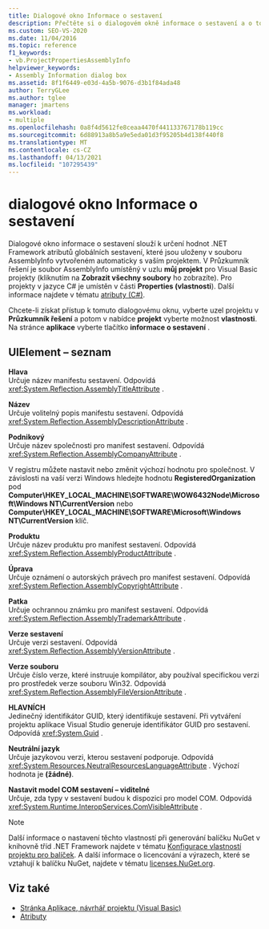 ```yaml
---
title: Dialogové okno Informace o sestavení
description: Přečtěte si o dialogovém okně informace o sestavení a o tom, jak se používá k určení hodnot .NET Framework globálních atributů sestavení.
ms.custom: SEO-VS-2020
ms.date: 11/04/2016
ms.topic: reference
f1_keywords:
- vb.ProjectPropertiesAssemblyInfo
helpviewer_keywords:
- Assembly Information dialog box
ms.assetid: 8f1f6449-e03d-4a5b-9076-d3b1f84ada48
author: TerryGLee
ms.author: tglee
manager: jmartens
ms.workload:
- multiple
ms.openlocfilehash: 0a8f4d5612fe8ceaa4470f441133767178b119cc
ms.sourcegitcommit: 6d88913a8b5a9e5eda01d3f95205b4d138f440f8
ms.translationtype: MT
ms.contentlocale: cs-CZ
ms.lasthandoff: 04/13/2021
ms.locfileid: "107295439"
---
```

# <a name="assembly-information-dialog-box"></a>dialogové okno Informace o sestavení

Dialogové okno informace o sestavení slouží k určení hodnot .NET Framework atributů globálních sestavení, které jsou uloženy v souboru AssemblyInfo vytvořeném automaticky s vaším projektem. V Průzkumník řešení je soubor AssemblyInfo umístěný v uzlu **můj projekt** pro Visual Basic projekty (kliknutím na **Zobrazit všechny soubory** ho zobrazíte). Pro projekty v jazyce C# je umístěn v části **Properties (vlastnosti**). Další informace najdete v tématu [atributy (C#)](/dotnet/csharp/programming-guide/concepts/attributes/index).

Chcete-li získat přístup k tomuto dialogovému oknu, vyberte uzel projektu v **Průzkumník řešení** a potom v nabídce **projekt** vyberte možnost **vlastnosti**. Na stránce **aplikace** vyberte tlačítko **informace o sestavení** .

## <a name="uielement-list"></a>UIElement – seznam

**Hlava**\
Určuje název manifestu sestavení. Odpovídá <xref:System.Reflection.AssemblyTitleAttribute> .

**Název**\
Určuje volitelný popis manifestu sestavení. Odpovídá <xref:System.Reflection.AssemblyDescriptionAttribute> .

**Podnikový**\
Určuje název společnosti pro manifest sestavení. Odpovídá <xref:System.Reflection.AssemblyCompanyAttribute> .

V registru můžete nastavit nebo změnit výchozí hodnotu pro společnost. V závislosti na vaší verzi Windows hledejte hodnotu **RegisteredOrganization** pod **Computer\HKEY_LOCAL_MACHINE\SOFTWARE\WOW6432Node\Microsoft\Windows NT\CurrentVersion** nebo **Computer\HKEY_LOCAL_MACHINE\SOFTWARE\Microsoft\Windows NT\CurrentVersion** klíč.

**Produktu**\
Určuje název produktu pro manifest sestavení. Odpovídá <xref:System.Reflection.AssemblyProductAttribute> .

**Úprava**\
Určuje oznámení o autorských právech pro manifest sestavení. Odpovídá <xref:System.Reflection.AssemblyCopyrightAttribute> .

**Patka**\
Určuje ochrannou známku pro manifest sestavení. Odpovídá <xref:System.Reflection.AssemblyTrademarkAttribute> .

**Verze sestavení**\
Určuje verzi sestavení. Odpovídá <xref:System.Reflection.AssemblyVersionAttribute> .

**Verze souboru**\
Určuje číslo verze, které instruuje kompilátor, aby používal specifickou verzi pro prostředek verze souboru Win32. Odpovídá <xref:System.Reflection.AssemblyFileVersionAttribute> .

**HLAVNÍCH**\
Jedinečný identifikátor GUID, který identifikuje sestavení. Při vytváření projektu aplikace Visual Studio generuje identifikátor GUID pro sestavení. Odpovídá <xref:System.Guid> .

**Neutrální jazyk**\
Určuje jazykovou verzi, kterou sestavení podporuje. Odpovídá <xref:System.Resources.NeutralResourcesLanguageAttribute> . Výchozí hodnota je **(žádné)**.

**Nastavit model COM sestavení – viditelné**\
Určuje, zda typy v sestavení budou k dispozici pro model COM. Odpovídá <xref:System.Runtime.InteropServices.ComVisibleAttribute> .

> [!NOTE]
> Další informace o nastavení těchto vlastností při generování balíčku NuGet v knihovně tříd .NET Framework najdete v tématu [Konfigurace vlastností projektu pro balíček](/nuget/quickstart/create-and-publish-a-package-using-visual-studio-net-framework#configure-project-properties-for-the-package). A další informace o licencování a výrazech, které se vztahují k balíčku NuGet, najdete v tématu [licenses.NuGet.org](/nuget/nuget-org/licenses.nuget.org/).

## <a name="see-also"></a>Viz také

- [Stránka Aplikace, návrhář projektu (Visual Basic)](../../ide/reference/application-page-project-designer-visual-basic.md)
- [Atributy](/previous-versions/z0w1kczw(v=vs.140))